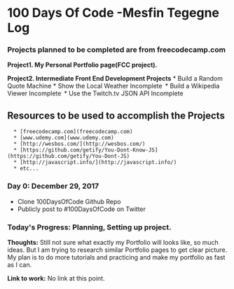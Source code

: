 #  100 Days Of Code -Mesfin Tegegne Log

### Projects planned to be completed are from freecodecamp.com



**Project1. My Personal Portfolio page(FCC project).**

**Project2.  Intermediate Front End Development Projects**
          * Build a Random Quote Machine
          * Show the Local Weather Incomplete 
          * Build a Wikipedia Viewer Incomplete 
          * Use the Twitch.tv JSON API Incomplete 

## Resources to be  used to accomplish the Projects
      * [freecodecamp.com](freecodecamp.com)
      * [www.udemy.com](www.udemy.com)
      * [http://wesbos.com/](http://wesbos.com/)
      * [https://github.com/getify/You-Dont-Know-JS](https://github.com/getify/You-Dont-JS)
      * [http://javascript.info/](http://javascript.info/)
      * etc...

 ### Day 0: December 29, 2017
* Clone 100DaysOfCode Github Repo
* Publicly post to #100DaysOfCode on Twitter

### **Today's Progress**: Planning, Setting up project.

**Thoughts:** Still not sure what exactly my Portfolio will looks like, so much ideas. But I am trying to research similar Portfolio pages to get clear picture. My plan is to do more tutorials and practicing and make my portfolio as fast as I can.

**Link to work:** No link at this point.
